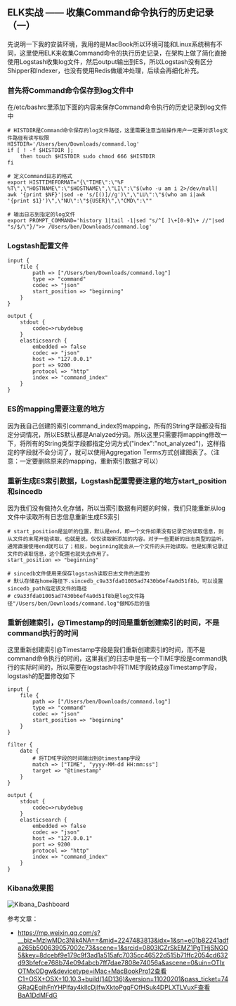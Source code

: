 ## ELK实战 —— 收集Command命令执行的历史记录（一）

先说明一下我的安装环境，我用的是MacBook所以环境可能和Linux系统稍有不同，这里使用ELK来收集Command命令的执行历史记录，在架构上做了简化直接使用Logstash收集log文件，然后output输出到ES，所以Logstash没有区分Shipper和Indexer，也没有使用Redis做缓冲处理，后续会再细化补充。

### 首先将Command命令保存到log文件中

在/etc/bashrc里添加下面的内容来保存Command命令执行的历史记录到log文件中

```
# HISTDIR是Command命令保存的log文件路径，这里需要注意当前操作用户一定要对该log文件路径有读写权限
HISTDIR='/Users/ben/Downloads/command.log'
if [ ! -f $HISTDIR ];
    then touch $HISTDIR sudo chmod 666 $HISTDIR
fi

# 定义Command日志的格式
export HISTTIMEFORMAT="{\"TIME\":\"%F %T\",\"HOSTNAME\":\"$HOSTNAME\",\"LI\":\"$(who -u am i 2>/dev/null| awk '{print $NF}'|sed -e 's/[()]//g')\",\"LU\":\"$(who am i|awk '{print $1}')\",\"NU\":\"${USER}\",\"CMD\":\""

# 输出日志到指定的log文件
export PROMPT_COMMAND='history 1|tail -1|sed "s/^[ ]\+[0-9]\+ //"|sed "s/$/\"}/">> /Users/ben/Downloads/command.log'
```

### Logstash配置文件

```
input {
	file {
		path => ["/Users/ben/Downloads/command.log"]
		type => "command"
		codec => "json"
		start_position => "beginning"
	}
}

output {
    stdout {
        codec=>rubydebug
    }
    elasticsearch {
		embedded => false
		codec => "json"
		host => "127.0.0.1"
		port => 9200
		protocol => "http"
		index => "command_index"
	}
}
```

### ES的mapping需要注意的地方

因为我自己创建的索引command\_index的mapping，所有的String字段都没有指定分词情况，所以ES默认都是Analyzed分词。所以这里只需要将mapping修改一下，将所有的String类型字段都指定分词方式("index":"not\_analyzed")，这样指定的字段就不会分词了，就可以使用Aggregation Terms方式创建图表了。（注意：一定要删除原来的mapping，重新索引数据才可以）

### 重新生成ES索引数据，Logstash配置需要注意的地方start_position和sincedb

因为我们没有做持久化存储，所以当索引数据有问题的时候，我们只能重新从log文件中读取所有日志信息重新生成ES索引

```
# start_position是监听的位置，默认是end，即一个文件如果没有记录它的读取信息，则从文件的末尾开始读取，也就是说，仅仅读取新添加的内容。对于一些更新的日志类型的监听，通常直接使用end就可以了；相反，beginning就会从一个文件的头开始读取。但是如果记录过文件的读取信息，这个配置也就失去作用了。
start_position => "beginning"
		
# sincedb文件使用来保存logstash读取日志文件的进度的
# 默认存储在home路径下.sincedb_c9a33fda01005ad7430b6ef4a0d51f8b，可以设置sincedb_path指定该文件的路径
# c9a33fda01005ad7430b6ef4a0d51f8b是log文件路径"/Users/ben/Downloads/command.log"做MD5后的值
```

### 重新创建索引，@Timestamp的时间是重新创建索引的时间，不是command执行的时间

这里重新创建索引@Timestamp字段是我们重新创建索引的时间，而不是command命令执行的时间，这里我们的日志中是有一个TIME字段是command执行的实际时间的，所以需要在logstash中将TIME字段转成@Timestamp字段，logstash的配置修改如下

```
input {
	file {
		path => ["/Users/ben/Downloads/command.log"]
		type => "command"
		codec => "json"
		start_position => "beginning"
	}
}

filter {
    date {
    	# 将TIME字段的时间输出到@timestamp字段
		match => ["TIME", "yyyy-MM-dd HH:mm:ss"]
		target => "@timestamp"
	}
}

output {
    stdout {
        codec=>rubydebug
    }
    elasticsearch {
		embedded => false
		codec => "json"
		host => "127.0.0.1"
		port => 9200
		protocol => "http"
		index => "command_index"
	}
}
```


### Kibana效果图

![Kibana_Dashboard](http://img.blog.csdn.net/20160815175259042?watermark/2/text/aHR0cDovL2Jsb2cuY3Nkbi5uZXQv/font/5a6L5L2T/fontsize/400/fill/I0JBQkFCMA==/dissolve/70/gravity/Center)

参考文章：

- https://mp.weixin.qq.com/s?__biz=MzIwMDc3Njk4NA==&mid=2247483813&idx=1&sn=e01b82241adfa265b500639057002c73&scene=1&srcid=0803lCZrSkEMZ1PgTHjSNGO5&key=8dcebf9e179c9f3ad1a515afc7035cc46522d515b71ffc2054cd632d93bfefce768b74e094abcb7ff7dae7808e74056a&ascene=0&uin=OTIxOTMxODgw&devicetype=iMac+MacBookPro12查看C1+OSX+OSX+10.10.3+build(14D136)&version=11020201&pass_ticket=74GRaQEgihFnYHPlfay4kIlcDjlfwXktoPgqFOfHSuk4DPLXTLVuxF查看BaA1DdMFdG